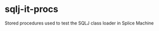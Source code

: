 sqlj-it-procs
=============

Stored procedures used to test the SQLJ class loader in Splice Machine
